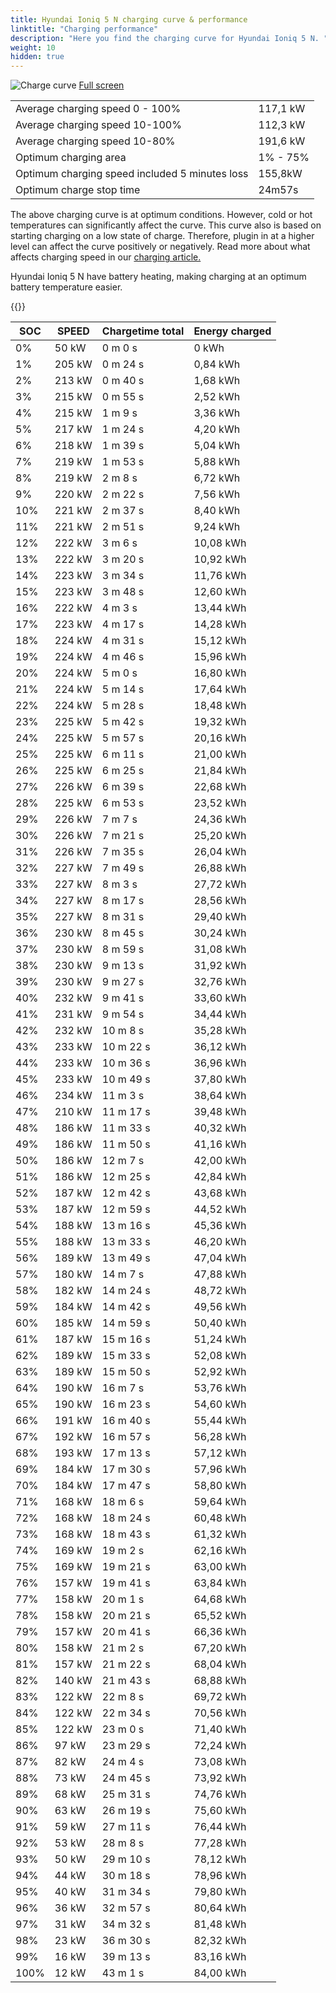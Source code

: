 ```yaml
---
title: Hyundai Ioniq 5 N charging curve & performance
linktitle: "Charging performance"
description: "Here you find the charging curve for Hyundai Ioniq 5 N. "
weight: 10
hidden: true
---
```

<!-- markdownlint-disable MD033 -->
<object class="img-fluid" type="image/svg+xml" data="../modelnavigation.svg"></object>
<img src="../chargingcurve.svg" alt="Charge curve" class="img-fluid">
[Full screen](../chargingcurve.svg)

<table class="table">
<tbody>
<tr>
<td>Average charging speed 0 - 100% </td><td>117,1 kW</td>
</tr>
<tr>
<td>Average charging speed 10-100% </td><td>112,3 kW</td>
</tr>
<tr>
<td>Average charging speed 10-80% </td><td>191,6 kW</td>
</tr>
<tr>
<td>Optimum charging area</td><td>1% - 75%</td>
</tr>
<tr>
</tr>
<td>Optimum charging speed included 5 minutes loss</td><td>155,8kW</td>
<tr>
<td>Optimum charge stop time </td><td>24m57s</td>
</tr>
</tbody>
</table>


The above charging curve is at optimum conditions. However, cold or hot temperatures can significantly affect the curve. This curve also is based on starting charging on a low state of charge. Therefore, plugin in at a higher level can affect the curve positively or negatively. Read more about what affects charging speed in our [charging article.](../../../../../technology/battery/charging/) 


Hyundai Ioniq 5 N have battery heating, making charging at an optimum battery temperature easier. 


{{<evkxdisplayaddarticle />}}
<table class="table">
<thead>
<tr><th>SOC</th><th>SPEED</th><th>Chargetime total</th><th>Energy charged</th></tr>
</thead>
<tbody>
<tr>
<td>0%</td><td>50 kW</td><td> 0 m 0 s </td><td>0 kWh </td>
</tr>
<tr>
<td>1%</td><td>205 kW</td><td> 0 m 24 s </td><td>0,84 kWh </td>
</tr>
<tr>
<td>2%</td><td>213 kW</td><td> 0 m 40 s </td><td>1,68 kWh </td>
</tr>
<tr>
<td>3%</td><td>215 kW</td><td> 0 m 55 s </td><td>2,52 kWh </td>
</tr>
<tr>
<td>4%</td><td>215 kW</td><td> 1 m 9 s </td><td>3,36 kWh </td>
</tr>
<tr>
<td>5%</td><td>217 kW</td><td> 1 m 24 s </td><td>4,20 kWh </td>
</tr>
<tr>
<td>6%</td><td>218 kW</td><td> 1 m 39 s </td><td>5,04 kWh </td>
</tr>
<tr>
<td>7%</td><td>219 kW</td><td> 1 m 53 s </td><td>5,88 kWh </td>
</tr>
<tr>
<td>8%</td><td>219 kW</td><td> 2 m 8 s </td><td>6,72 kWh </td>
</tr>
<tr>
<td>9%</td><td>220 kW</td><td> 2 m 22 s </td><td>7,56 kWh </td>
</tr>
<tr>
<td>10%</td><td>221 kW</td><td> 2 m 37 s </td><td>8,40 kWh </td>
</tr>
<tr>
<td>11%</td><td>221 kW</td><td> 2 m 51 s </td><td>9,24 kWh </td>
</tr>
<tr>
<td>12%</td><td>222 kW</td><td> 3 m 6 s </td><td>10,08 kWh </td>
</tr>
<tr>
<td>13%</td><td>222 kW</td><td> 3 m 20 s </td><td>10,92 kWh </td>
</tr>
<tr>
<td>14%</td><td>223 kW</td><td> 3 m 34 s </td><td>11,76 kWh </td>
</tr>
<tr>
<td>15%</td><td>223 kW</td><td> 3 m 48 s </td><td>12,60 kWh </td>
</tr>
<tr>
<td>16%</td><td>222 kW</td><td> 4 m 3 s </td><td>13,44 kWh </td>
</tr>
<tr>
<td>17%</td><td>223 kW</td><td> 4 m 17 s </td><td>14,28 kWh </td>
</tr>
<tr>
<td>18%</td><td>224 kW</td><td> 4 m 31 s </td><td>15,12 kWh </td>
</tr>
<tr>
<td>19%</td><td>224 kW</td><td> 4 m 46 s </td><td>15,96 kWh </td>
</tr>
<tr>
<td>20%</td><td>224 kW</td><td> 5 m 0 s </td><td>16,80 kWh </td>
</tr>
<tr>
<td>21%</td><td>224 kW</td><td> 5 m 14 s </td><td>17,64 kWh </td>
</tr>
<tr>
<td>22%</td><td>224 kW</td><td> 5 m 28 s </td><td>18,48 kWh </td>
</tr>
<tr>
<td>23%</td><td>225 kW</td><td> 5 m 42 s </td><td>19,32 kWh </td>
</tr>
<tr>
<td>24%</td><td>225 kW</td><td> 5 m 57 s </td><td>20,16 kWh </td>
</tr>
<tr>
<td>25%</td><td>225 kW</td><td> 6 m 11 s </td><td>21,00 kWh </td>
</tr>
<tr>
<td>26%</td><td>225 kW</td><td> 6 m 25 s </td><td>21,84 kWh </td>
</tr>
<tr>
<td>27%</td><td>226 kW</td><td> 6 m 39 s </td><td>22,68 kWh </td>
</tr>
<tr>
<td>28%</td><td>225 kW</td><td> 6 m 53 s </td><td>23,52 kWh </td>
</tr>
<tr>
<td>29%</td><td>226 kW</td><td> 7 m 7 s </td><td>24,36 kWh </td>
</tr>
<tr>
<td>30%</td><td>226 kW</td><td> 7 m 21 s </td><td>25,20 kWh </td>
</tr>
<tr>
<td>31%</td><td>226 kW</td><td> 7 m 35 s </td><td>26,04 kWh </td>
</tr>
<tr>
<td>32%</td><td>227 kW</td><td> 7 m 49 s </td><td>26,88 kWh </td>
</tr>
<tr>
<td>33%</td><td>227 kW</td><td> 8 m 3 s </td><td>27,72 kWh </td>
</tr>
<tr>
<td>34%</td><td>227 kW</td><td> 8 m 17 s </td><td>28,56 kWh </td>
</tr>
<tr>
<td>35%</td><td>227 kW</td><td> 8 m 31 s </td><td>29,40 kWh </td>
</tr>
<tr>
<td>36%</td><td>230 kW</td><td> 8 m 45 s </td><td>30,24 kWh </td>
</tr>
<tr>
<td>37%</td><td>230 kW</td><td> 8 m 59 s </td><td>31,08 kWh </td>
</tr>
<tr>
<td>38%</td><td>230 kW</td><td> 9 m 13 s </td><td>31,92 kWh </td>
</tr>
<tr>
<td>39%</td><td>230 kW</td><td> 9 m 27 s </td><td>32,76 kWh </td>
</tr>
<tr>
<td>40%</td><td>232 kW</td><td> 9 m 41 s </td><td>33,60 kWh </td>
</tr>
<tr>
<td>41%</td><td>231 kW</td><td> 9 m 54 s </td><td>34,44 kWh </td>
</tr>
<tr>
<td>42%</td><td>232 kW</td><td> 10 m 8 s </td><td>35,28 kWh </td>
</tr>
<tr>
<td>43%</td><td>233 kW</td><td> 10 m 22 s </td><td>36,12 kWh </td>
</tr>
<tr>
<td>44%</td><td>233 kW</td><td> 10 m 36 s </td><td>36,96 kWh </td>
</tr>
<tr>
<td>45%</td><td>233 kW</td><td> 10 m 49 s </td><td>37,80 kWh </td>
</tr>
<tr>
<td>46%</td><td>234 kW</td><td> 11 m 3 s </td><td>38,64 kWh </td>
</tr>
<tr>
<td>47%</td><td>210 kW</td><td> 11 m 17 s </td><td>39,48 kWh </td>
</tr>
<tr>
<td>48%</td><td>186 kW</td><td> 11 m 33 s </td><td>40,32 kWh </td>
</tr>
<tr>
<td>49%</td><td>186 kW</td><td> 11 m 50 s </td><td>41,16 kWh </td>
</tr>
<tr>
<td>50%</td><td>186 kW</td><td> 12 m 7 s </td><td>42,00 kWh </td>
</tr>
<tr>
<td>51%</td><td>186 kW</td><td> 12 m 25 s </td><td>42,84 kWh </td>
</tr>
<tr>
<td>52%</td><td>187 kW</td><td> 12 m 42 s </td><td>43,68 kWh </td>
</tr>
<tr>
<td>53%</td><td>187 kW</td><td> 12 m 59 s </td><td>44,52 kWh </td>
</tr>
<tr>
<td>54%</td><td>188 kW</td><td> 13 m 16 s </td><td>45,36 kWh </td>
</tr>
<tr>
<td>55%</td><td>188 kW</td><td> 13 m 33 s </td><td>46,20 kWh </td>
</tr>
<tr>
<td>56%</td><td>189 kW</td><td> 13 m 49 s </td><td>47,04 kWh </td>
</tr>
<tr>
<td>57%</td><td>180 kW</td><td> 14 m 7 s </td><td>47,88 kWh </td>
</tr>
<tr>
<td>58%</td><td>182 kW</td><td> 14 m 24 s </td><td>48,72 kWh </td>
</tr>
<tr>
<td>59%</td><td>184 kW</td><td> 14 m 42 s </td><td>49,56 kWh </td>
</tr>
<tr>
<td>60%</td><td>185 kW</td><td> 14 m 59 s </td><td>50,40 kWh </td>
</tr>
<tr>
<td>61%</td><td>187 kW</td><td> 15 m 16 s </td><td>51,24 kWh </td>
</tr>
<tr>
<td>62%</td><td>189 kW</td><td> 15 m 33 s </td><td>52,08 kWh </td>
</tr>
<tr>
<td>63%</td><td>189 kW</td><td> 15 m 50 s </td><td>52,92 kWh </td>
</tr>
<tr>
<td>64%</td><td>190 kW</td><td> 16 m 7 s </td><td>53,76 kWh </td>
</tr>
<tr>
<td>65%</td><td>190 kW</td><td> 16 m 23 s </td><td>54,60 kWh </td>
</tr>
<tr>
<td>66%</td><td>191 kW</td><td> 16 m 40 s </td><td>55,44 kWh </td>
</tr>
<tr>
<td>67%</td><td>192 kW</td><td> 16 m 57 s </td><td>56,28 kWh </td>
</tr>
<tr>
<td>68%</td><td>193 kW</td><td> 17 m 13 s </td><td>57,12 kWh </td>
</tr>
<tr>
<td>69%</td><td>184 kW</td><td> 17 m 30 s </td><td>57,96 kWh </td>
</tr>
<tr>
<td>70%</td><td>184 kW</td><td> 17 m 47 s </td><td>58,80 kWh </td>
</tr>
<tr>
<td>71%</td><td>168 kW</td><td> 18 m 6 s </td><td>59,64 kWh </td>
</tr>
<tr>
<td>72%</td><td>168 kW</td><td> 18 m 24 s </td><td>60,48 kWh </td>
</tr>
<tr>
<td>73%</td><td>168 kW</td><td> 18 m 43 s </td><td>61,32 kWh </td>
</tr>
<tr>
<td>74%</td><td>169 kW</td><td> 19 m 2 s </td><td>62,16 kWh </td>
</tr>
<tr>
<td>75%</td><td>169 kW</td><td> 19 m 21 s </td><td>63,00 kWh </td>
</tr>
<tr>
<td>76%</td><td>157 kW</td><td> 19 m 41 s </td><td>63,84 kWh </td>
</tr>
<tr>
<td>77%</td><td>158 kW</td><td> 20 m 1 s </td><td>64,68 kWh </td>
</tr>
<tr>
<td>78%</td><td>158 kW</td><td> 20 m 21 s </td><td>65,52 kWh </td>
</tr>
<tr>
<td>79%</td><td>157 kW</td><td> 20 m 41 s </td><td>66,36 kWh </td>
</tr>
<tr>
<td>80%</td><td>158 kW</td><td> 21 m 2 s </td><td>67,20 kWh </td>
</tr>
<tr>
<td>81%</td><td>157 kW</td><td> 21 m 22 s </td><td>68,04 kWh </td>
</tr>
<tr>
<td>82%</td><td>140 kW</td><td> 21 m 43 s </td><td>68,88 kWh </td>
</tr>
<tr>
<td>83%</td><td>122 kW</td><td> 22 m 8 s </td><td>69,72 kWh </td>
</tr>
<tr>
<td>84%</td><td>122 kW</td><td> 22 m 34 s </td><td>70,56 kWh </td>
</tr>
<tr>
<td>85%</td><td>122 kW</td><td> 23 m 0 s </td><td>71,40 kWh </td>
</tr>
<tr>
<td>86%</td><td>97 kW</td><td> 23 m 29 s </td><td>72,24 kWh </td>
</tr>
<tr>
<td>87%</td><td>82 kW</td><td> 24 m 4 s </td><td>73,08 kWh </td>
</tr>
<tr>
<td>88%</td><td>73 kW</td><td> 24 m 45 s </td><td>73,92 kWh </td>
</tr>
<tr>
<td>89%</td><td>68 kW</td><td> 25 m 31 s </td><td>74,76 kWh </td>
</tr>
<tr>
<td>90%</td><td>63 kW</td><td> 26 m 19 s </td><td>75,60 kWh </td>
</tr>
<tr>
<td>91%</td><td>59 kW</td><td> 27 m 11 s </td><td>76,44 kWh </td>
</tr>
<tr>
<td>92%</td><td>53 kW</td><td> 28 m 8 s </td><td>77,28 kWh </td>
</tr>
<tr>
<td>93%</td><td>50 kW</td><td> 29 m 10 s </td><td>78,12 kWh </td>
</tr>
<tr>
<td>94%</td><td>44 kW</td><td> 30 m 18 s </td><td>78,96 kWh </td>
</tr>
<tr>
<td>95%</td><td>40 kW</td><td> 31 m 34 s </td><td>79,80 kWh </td>
</tr>
<tr>
<td>96%</td><td>36 kW</td><td> 32 m 57 s </td><td>80,64 kWh </td>
</tr>
<tr>
<td>97%</td><td>31 kW</td><td> 34 m 32 s </td><td>81,48 kWh </td>
</tr>
<tr>
<td>98%</td><td>23 kW</td><td> 36 m 30 s </td><td>82,32 kWh </td>
</tr>
<tr>
<td>99%</td><td>16 kW</td><td> 39 m 13 s </td><td>83,16 kWh </td>
</tr>
<tr>
<td>100%</td><td>12 kW</td><td> 43 m 1 s </td><td>84,00 kWh </td>
</tr>
</tbody>
</table>
